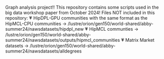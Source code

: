 Graph analysis project!! This repository contains some scripts used in the big data workshop paper from October 2024!
Files NOT included in this repository:
💗 HipDPL-GPU communities with the same format as the HipMCL-CPU communities -> /lustre/orion/gen150/world-shared/abby-summer24/nawsdatasets/hipdpl_new
💗 HipMCL communties -> /lustre/orion/gen150/world-shared/abby-summer24/nawsdatasets/outputs/hipmcl_communities
💗 Matrix Market datasets -> /lustre/orion/gen150/world-shared/abby-summer24/nawsdatasets/alldegrees 

